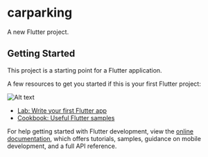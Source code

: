# carparking

A new Flutter project.

## Getting Started

This project is a starting point for a Flutter application.

A few resources to get you started if this is your first Flutter project:

![Alt text]([http://full/path/to/img.jpg](https://drive.google.com/file/d/1lvdvPEPiis9-kSxHdxKI9Twy13_VjeKH/view?usp=sharing) "")


- [Lab: Write your first Flutter app](https://docs.flutter.dev/get-started/codelab)
- [Cookbook: Useful Flutter samples](https://docs.flutter.dev/cookbook)

For help getting started with Flutter development, view the
[online documentation](https://docs.flutter.dev/), which offers tutorials,
samples, guidance on mobile development, and a full API reference.
